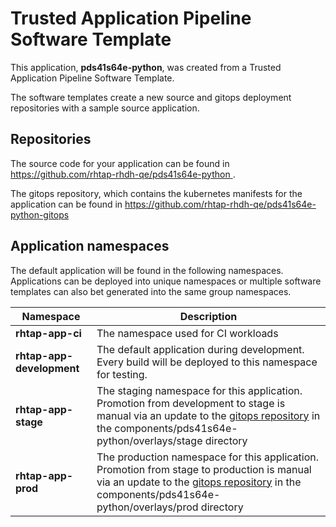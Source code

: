 # Trusted Application Pipeline Software Template

This application, **pds41s64e-python**, was created from a Trusted Application Pipeline Software Template.

The software templates create a new source and gitops deployment repositories with a sample source application. 

## Repositories

The source code for your application can be found in [https://github.com/rhtap-rhdh-qe/pds41s64e-python ](https://github.com/rhtap-rhdh-qe/pds41s64e-python ).
 
The gitops repository, which contains the kubernetes manifests for the application can be found in 
[https://github.com/rhtap-rhdh-qe/pds41s64e-python-gitops ](https://github.com/rhtap-rhdh-qe/pds41s64e-python-gitops ) 

## Application namespaces 

The default application will be found in the following namespaces. Applications can be deployed into unique namespaces or multiple software templates can also bet generated into the same group namespaces.  

|  Namespace   |  Description   |  
| -------- | -------- |
| **rhtap-app-ci** | The namespace used for CI workloads |
| **rhtap-app-development** | The default application during development. Every build will be deployed to this namespace for testing. |
| **rhtap-app-stage** | The staging namespace for this application. Promotion from development to stage is manual via an update to the [gitops repository](https://github.com/rhtap-rhdh-qe/pds41s64e-python-gitops ) in the components/pds41s64e-python/overlays/stage directory |
| **rhtap-app-prod** | The production namespace for this application. Promotion from stage to production is manual via an update to the [gitops repository](https://github.com/rhtap-rhdh-qe/pds41s64e-python-gitops ) in the components/pds41s64e-python/overlays/prod directory |